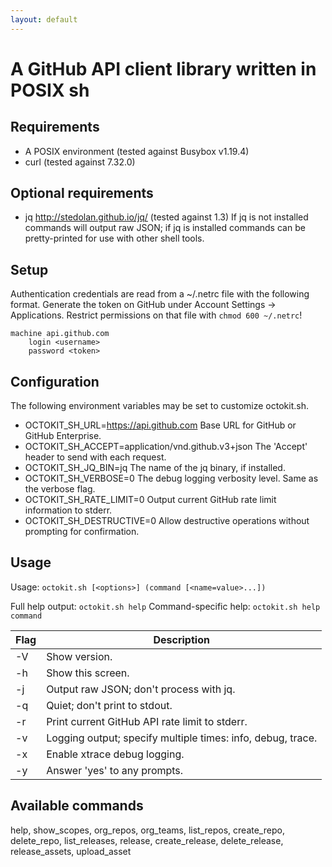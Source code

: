 ```yaml
---
layout: default
---
```


# A GitHub API client library written in POSIX sh

## Requirements

* A POSIX environment (tested against Busybox v1.19.4)
* curl (tested against 7.32.0)

## Optional requirements

* jq <http://stedolan.github.io/jq/> (tested against 1.3)
  If jq is not installed commands will output raw JSON; if jq is installed
  commands can be pretty-printed for use with other shell tools.

## Setup

Authentication credentials are read from a ~/.netrc file with the following
format. Generate the token on GitHub under Account Settings -> Applications.
Restrict permissions on that file with `chmod 600 ~/.netrc`!

    machine api.github.com
        login <username>
        password <token>

## Configuration

The following environment variables may be set to customize octokit.sh.

* OCTOKIT_SH_URL=https://api.github.com
  Base URL for GitHub or GitHub Enterprise.
* OCTOKIT_SH_ACCEPT=application/vnd.github.v3+json
  The 'Accept' header to send with each request.
* OCTOKIT_SH_JQ_BIN=jq
  The name of the jq binary, if installed.
* OCTOKIT_SH_VERBOSE=0
  The debug logging verbosity level. Same as the verbose flag.
* OCTOKIT_SH_RATE_LIMIT=0
  Output current GitHub rate limit information to stderr.
* OCTOKIT_SH_DESTRUCTIVE=0
  Allow destructive operations without prompting for confirmation.

## Usage

Usage: `octokit.sh [<options>] (command [<name=value>...])`

Full help output: `octokit.sh help`
Command-specific help: `octokit.sh help command`

Flag | Description
---- | -----------
-V   | Show version.
-h   | Show this screen.
-j   | Output raw JSON; don't process with jq.
-q   | Quiet; don't print to stdout.
-r   | Print current GitHub API rate limit to stderr.
-v   | Logging output; specify multiple times: info, debug, trace.
-x   | Enable xtrace debug logging.
-y   | Answer 'yes' to any prompts.

## Available commands

help, show_scopes, org_repos, org_teams, list_repos, create_repo, delete_repo, 
list_releases, release, create_release, delete_release, release_assets, 
upload_asset
